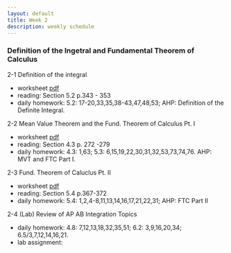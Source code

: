 ```yaml
---
layout: default
title: Week 2
description: weekly schedule
--- 
```

### Definition of the Ingetral and Fundamental Theorem of Calculus

2-1 Definition of the integral    <br>

* worksheet [pdf](\calculus2\schedule\week2\2-1Shan.pdf)  <br>
* reading: Section 5.2 p.343 - 353   <br>
* daily homework: 5.2: 17-20,33,35,38-43,47,48,53; AHP: Definition of the Definite Integral.  <br>

2-2 Mean Value Theorem and the Fund. Theorem of Calculus Pt. I  <br>

* worksheet [pdf](\calculus2\schedule\week2\2-2Shan.pdf)  <br>
* reading: Section 4.3 p. 272 -279   <br>
* daily homework: 4.3: 1,63; 5.3: 6,15,19,22,30,31,32,53,73,74,76. AHP: MVT and FTC Part I.  <br>

2-3 Fund. Theorem of Caluclus Pt. II  <br>

* worksheet [pdf](\calculus2\schedule\week2\2-3Shan.pdf)  <br>
* reading: Section 5.4 p.367-372 <br>
* daily homework: 5.4: 1,2,4-8,11,13,14,16,17,21,22,31; AHP: FTC Part II  <br>

2-4 (Lab) Review of AP AB Integration Topics  <br>

* daily homework: 4.8: 7,12,13,18,32,35,51; 6.2: 3,9,16,20,34; 6.5/3,7,12,14,16,21.  <br>
* lab assignment:   <br>



